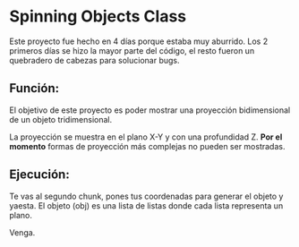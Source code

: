 # Spinning Objects Class

Este proyecto fue hecho en 4 días porque estaba muy aburrido. Los 2 primeros días se hizo la mayor parte del código, el resto fueron un quebradero de cabezas para solucionar bugs.

## Función:

El objetivo de este proyecto es poder mostrar una proyección bidimensional de un objeto tridimensional.

La proyección se muestra en el plano X-Y y con una profundidad Z. **Por el momento** formas de proyección más complejas no pueden ser mostradas.

## Ejecución:

Te vas al segundo chunk, pones tus coordenadas para generar el objeto y yaesta. El objeto (obj) es una lista de listas donde cada lista representa un plano.

Venga.


